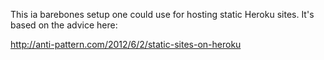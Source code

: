 This ia barebones setup one could use for hosting static Heroku sites.  It's based on the advice here:

http://anti-pattern.com/2012/6/2/static-sites-on-heroku
